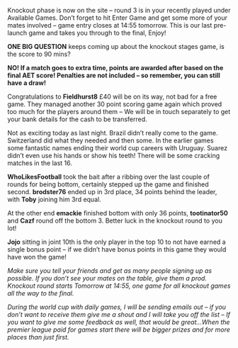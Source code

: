 Knockout phase is now on the site – round 3 is in your recently played under Available Games. Don’t forget to hit Enter Game and get some more of your mates involved – game entry closes at 14:55 tomorrow. This is our last pre-launch game and takes you through to the final, Enjoy!

**ONE BIG QUESTION** keeps coming up about the knockout stages game, is the score to 90 mins?

**NO! If a match goes to extra time, points are awarded after based on the final AET score! Penalties are not included – so remember, you can still have a draw!**

Congratulations to **Fieldhurst8** £40 will be on its way, not bad for a free game. They managed another 30 point scoring game again which proved too much for the players around them – We will be in touch separately to get your bank details for the cash to be transferred.

Not as exciting today as last night. Brazil didn’t really come to the game. Switzerland did what they needed and then some. In the earlier games some fantastic names ending their world cup careers with Uruguay. Suarez didn’t even use his hands or show his teeth! There will be some cracking matches in the last 16.

**WhoLikesFootball** took the bait after a ribbing over the last couple of rounds for being bottom, certainly stepped up the game and finished second. **brodster76** ended up in 3rd place, 34 points behind the leader, with **Toby** joining him 3rd equal.

At the other end **emackie** finished bottom with only 36 points, **tootinator50** and **Cazf** round off the bottom 3. Better luck in the knockout round to you lot!

**Jojo** sitting in joint 10th is the only player in the top 10 to not have earned a single bonus point – if we didn’t have bonus points in this game they would have won the game!

*Make sure you tell your friends and get as many people signing up as possible. If you don’t see your mates on the table, give them a prod. Knockout round starts Tomorrow at 14:55, one game for all knockout games all the way to the final.*

*During the world cup with daily games, I will be sending emails out – if you don’t want to receive them give me a shout and I will take you off the list – If you want to give me some feedback as well, that would be great…When the premier league paid for games start there will be bigger prizes and for more places than just first.*